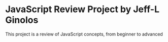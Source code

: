 # JavaScript Review Project by Jeff-L Ginolos
This project is a review of JavaScript concepts, from beginner to advanced